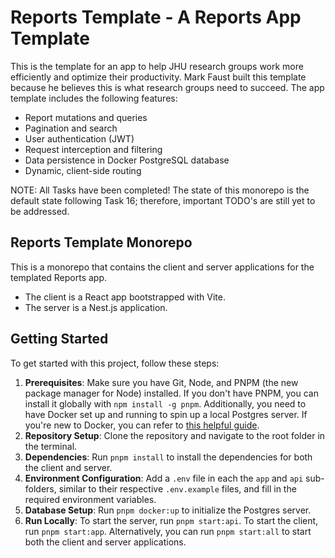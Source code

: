 # Reports Template - A Reports App Template

This is the template for an app to help JHU research groups work more efficiently and optimize their productivity. Mark Faust built this template because he believes this is what research groups need to succeed. The app template includes the following features:

- Report mutations and queries
- Pagination and search
- User authentication (JWT)
- Request interception and filtering
- Data persistence in Docker PostgreSQL database
- Dynamic, client-side routing

NOTE: All Tasks have been completed! The state of this monorepo is the default state following Task 16; therefore, important TODO's are still yet to be addressed.


## Reports Template Monorepo

This is a monorepo that contains the client and server applications for the templated Reports app.

- The client is a React app bootstrapped with Vite.
- The server is a Nest.js application.

## Getting Started

To get started with this project, follow these steps:

1. **Prerequisites**: Make sure you have Git, Node, and PNPM (the new package manager for Node) installed. If you don't have PNPM, you can install it globally with `npm install -g pnpm`. Additionally, you need to have Docker set up and running to spin up a local Postgres server. If you're new to Docker, you can refer to [this helpful guide](https://docs.docker.com/get-started/).
2. **Repository Setup**: Clone the repository and navigate to the root folder in the terminal.
3. **Dependencies**: Run `pnpm install` to install the dependencies for both the client and server.
4. **Environment Configuration**: Add a `.env` file in each the `app` and `api` sub-folders, similar to their respective `.env.example` files, and fill in the required environment variables.
5. **Database Setup**: Run `pnpm docker:up` to initialize the Postgres server.
6. **Run Locally**: To start the server, run `pnpm start:api`. To start the client, run `pnpm start:app`. Alternatively, you can run `pnpm start:all` to start both the client and server applications.
